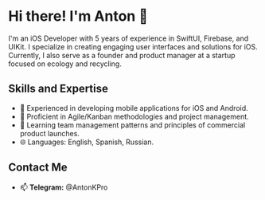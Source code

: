 # Hi there! I'm Anton 👋

I'm an iOS Developer with 5 years of experience in SwiftUI, Firebase, and UIKit. I specialize in creating engaging user interfaces and solutions for iOS. Currently, I also serve as a founder and product manager at a startup focused on ecology and recycling.

## Skills and Expertise
- 📱 Experienced in developing mobile applications for iOS and Android.
- 🚀 Proficient in Agile/Kanban methodologies and project management.
- 🌱 Learning team management patterns and principles of commercial product launches.
- 🌐 Languages: English, Spanish, Russian.

## Contact Me
- 📫 **Telegram:** @AntonKPro


